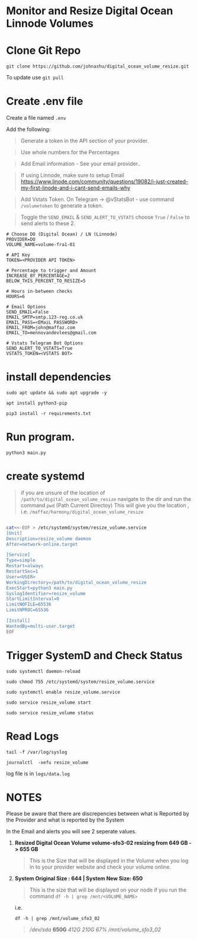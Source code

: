 # Monitor and Resize Digital Ocean Linnode Volumes

# Clone Git Repo

`git clone https://github.com/johnashu/digital_ocean_volume_resize.git`

To update use `git pull`

# Create .env file

Create a file named `.env` 

Add the following:

> Generate a token in the API section of your provider.

> Use whole numbers for the Percentages

> Add Email information - See your email provider..

> If using Linnode, make sure to setup Email
> https://www.linode.com/community/questions/19082/i-just-created-my-first-linode-and-i-cant-send-emails-why

> Add Vstats Token.  On Telegram -> @vStatsBot - use command `/volumetoken` to generate a token.

> Toggle the `SEND_EMAIL` & `SEND_ALERT_TO_VSTATS` choose `True` / `False` to send alerts to these 2.

```
# Choose DO (Digital Ocean) / LN (Linnode)
PROVIDER=DO
VOLUME_NAME=volume-fra1-01

# API Key
TOKEN=<PROVIDER API TOKEN>

# Percentage to trigger and Amount
INCREASE_BY_PERCENTAGE=2 
BELOW_THIS_PERCENT_TO_RESIZE=5

# Hours in-between checks
HOURS=6

# Email Options
SEND_EMAIL=False
EMAIL_SMTP=smtp.123-reg.co.uk
EMAIL_PASS=<EMaiL PASSWORD>
EMAIL_FROM=john@maffaz.com
EMAIL_TO=mennovandevlees@gmail.com

# Vstats Telegram Bot Options
SEND_ALERT_TO_VSTATS=True
VSTATS_TOKEN=<VSTATS BOT>

```

# install dependencies

`sudo apt update && sudo apt upgrade -y`

`apt install python3-pip`

`pip3 install -r requirements.txt`

# Run program.

`python3 main.py`


# create systemd

> if you are unsure of the location of `/path/to/digital_ocean_volume_resize`
> navigate to the dir and run the command `pwd` (Path Current Directoy)
> This will give you the location , i.e. `/maffaz/harmony/digital_ocean_volume_resize`

``` bash 

cat<<-EOF > /etc/systemd/system/resize_volume.service
[Unit]
Description=resize_volume daemon
After=network-online.target

[Service]
Type=simple
Restart=always
RestartSec=1
User=<USER>
WorkingDirectory=/path/to/digital_ocean_volume_resize
ExecStart=python3 main.py
SyslogIdentifier=resize_volume
StartLimitInterval=0
LimitNOFILE=65536
LimitNPROC=65536

[Install]
WantedBy=multi-user.target
EOF

```
# Trigger SystemD and Check Status

`sudo systemctl daemon-reload`

`sudo chmod 755 /etc/systemd/system/resize_volume.service`

`sudo systemctl enable resize_volume.service`

`sudo service resize_volume start `

`sudo service resize_volume status`


# Read Logs

`tail -f /var/log/syslog`

`journalctl  -xefu resize_volume`

log file is in `logs/data.log`


# NOTES

Please be aware that there are discrepencies between what is Reported by the Provider and what is reported by the System

In the Email and alerts you will see 2 seperate values.

1. **Resized Digital Ocean Volume volume-sfo3-02 resizing from 649 GB -> 655 GB**
    > This is the Size that will be displayed in the Volume when you log in to your provider website and check your volume online. 

2. **System Original Size : 644 | System New Size: 650**
    > This is the size that will be displayed on your node if you run the command `df -h | grep /mnt/<VOLUME_NAME>`
    
    i.e.
    
    `df -h | grep /mnt/volume_sfo3_02`
    > */dev/sda* **650G** *412G  210G  67% /mnt/volume_sfo3_02*

